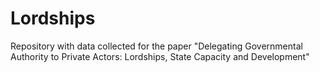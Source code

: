 # Lordships
Repository with data collected for the paper "Delegating Governmental Authority to Private Actors: Lordships, State Capacity and Development"
